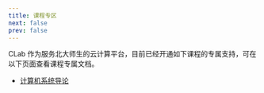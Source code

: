 ```yaml
---
title: 课程专区
next: false
prev: false
---
```


CLab 作为服务北大师生的云计算平台，目前已经开通如下课程的专属支持，可在以下页面查看课程专属文档。

- [计算机系统导论](/courses/ics/getting-started)
